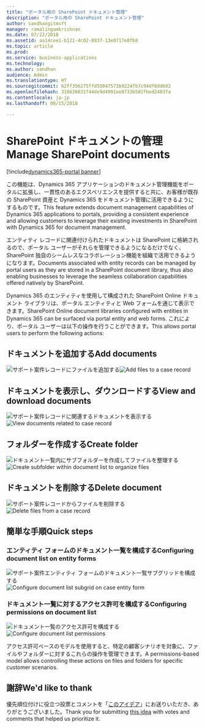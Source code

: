 ```yaml
---
title: "ポータル用の SharePoint ドキュメント管理"
description: "ポータル用の SharePoint ドキュメント管理"
author: sandhangitmsft
manager: ramalingamkrishnan
ms.date: 07/22/2018
ms.assetid: aa14cee1-b121-4c02-8937-13e0717e8fb8
ms.topic: article
ms.prod: 
ms.service: business-applications
ms.technology: 
ms.author: sandhan
audience: Admin
ms.translationtype: HT
ms.sourcegitcommit: 62ff356275ffd55047573b9224fb7c94df8dd602
ms.openlocfilehash: 318636631f44de9d4991ee0733b502fbed2403fa
ms.contentlocale: ja-jp
ms.lasthandoff: 08/15/2018

---
```

#  <a name="manage-sharepoint-documents"></a><span data-ttu-id="698f5-103">SharePoint ドキュメントの管理</span><span class="sxs-lookup"><span data-stu-id="698f5-103">Manage SharePoint documents</span></span>

[!include[dynamics365-portal banner](../../includes/dynamics365-portal.md)]




<span data-ttu-id="698f5-104">この機能は、Dynamics 365 アプリケーションのドキュメント管理機能をポータルに拡張し、一貫性のあるエクスペリエンスを提供すると共に、お客様が既存の SharePoint 資産と Dynamics 365 をドキュメント管理に活用できるようにするものです。</span><span class="sxs-lookup"><span data-stu-id="698f5-104">This feature extends document management capabilities of Dynamics 365 applications to portals, providing a consistent experience and allowing customers to leverage their existing investments in SharePoint with Dynamics 365 for document management.</span></span>

<span data-ttu-id="698f5-105">エンティティ レコードに関連付けられたドキュメントは SharePoint に格納されるので、ポータル ユーザーがそれらを管理できるようになるだけでなく、SharePoint 独自のシームレスなコラボレーション機能を組織で活用できるようになります。</span><span class="sxs-lookup"><span data-stu-id="698f5-105">Documents associated with entity records can be managed by portal users as they are stored in a SharePoint document library, thus also enabling businesses to leverage the seamless collaboration capabilities offered natively by SharePoint.</span></span>

<span data-ttu-id="698f5-106">Dynamics 365 のエンティティを使用して構成された SharePoint Online ドキュメント ライブラリは、ポータル エンティティと Web フォームを通じて表示できます。</span><span class="sxs-lookup"><span data-stu-id="698f5-106">SharePoint Online document libraries configured with entities in Dynamics 365 can be surfaced via portal entity and web forms.</span></span> <span data-ttu-id="698f5-107">これにより、ポータル ユーザーは以下の操作を行うことができます。</span><span class="sxs-lookup"><span data-stu-id="698f5-107">This allows portal users to perform the following actions:</span></span>

## <a name="add-documents"></a><span data-ttu-id="698f5-108">ドキュメントを追加する</span><span class="sxs-lookup"><span data-stu-id="698f5-108">Add documents</span></span>

<span data-ttu-id="698f5-109">![サポート案件レコードにファイルを追加する](media/SP_Portal_Add_Files.png "サポート案件レコードにファイルを追加する")</span><span class="sxs-lookup"><span data-stu-id="698f5-109">![Add files to a case record](media/SP_Portal_Add_Files.png "Add files to a case record")</span></span>

## <a name="view-and-download-documents"></a><span data-ttu-id="698f5-110">ドキュメントを表示し、ダウンロードする</span><span class="sxs-lookup"><span data-stu-id="698f5-110">View and download documents</span></span>

<span data-ttu-id="698f5-111">![サポート案件レコードに関連するドキュメントを表示する](media/SP_Portal_View_Files.png "サポート案件レコードに関連するドキュメントを表示する")</span><span class="sxs-lookup"><span data-stu-id="698f5-111">![View documents related to case record](media/SP_Portal_View_Files.png "View documents related to case record")</span></span> 

## <a name="create-folder"></a><span data-ttu-id="698f5-112">フォルダーを作成する</span><span class="sxs-lookup"><span data-stu-id="698f5-112">Create folder</span></span>

<span data-ttu-id="698f5-113">![ドキュメント一覧内にサブフォルダーを作成してファイルを整理する](media/SP_Portal_Create_Folder.png "ドキュメント一覧内にサブフォルダーを作成してファイルを整理する")</span><span class="sxs-lookup"><span data-stu-id="698f5-113">![Create subfolder within document list to organize files](media/SP_Portal_Create_Folder.png "Create subfolder within document list to organize files")</span></span>

## <a name="delete-document"></a><span data-ttu-id="698f5-114">ドキュメントを削除する</span><span class="sxs-lookup"><span data-stu-id="698f5-114">Delete document</span></span>

<span data-ttu-id="698f5-115">![サポート案件レコードからファイルを削除する](media/SP_Portal_Delete_File.png "サポート案件レコードからファイルを削除する")</span><span class="sxs-lookup"><span data-stu-id="698f5-115">![Delete files from a case record](media/SP_Portal_Delete_File.png "Delete files from a case record")</span></span>

<!--
### Who uses this feature
This feature is intended for portal end users, allowing them access to SharePoint documents from portal web pages.
Portal administrators customize the form to display document lists on a portal. Entity permission configuration is used to control actions available to portal end users on files and folders.
### Setup required
This feature requires that document management is set up for [Dynamics 365 with SharePoint Online](https://go.microsoft.com/fwlink/p/?linkid=859386).
-->

## <a name="quick-steps"></a><span data-ttu-id="698f5-116">簡単な手順</span><span class="sxs-lookup"><span data-stu-id="698f5-116">Quick steps</span></span>

### <a name="configuring-document-list-on-entity-forms"></a><span data-ttu-id="698f5-117">エンティティ フォームのドキュメント一覧を構成する</span><span class="sxs-lookup"><span data-stu-id="698f5-117">Configuring document list on entity forms</span></span>

<span data-ttu-id="698f5-118">![サポート案件エンティティ フォームのドキュメント一覧サブグリッドを構成する](media/SP_Portal_configure_entity_form_doc_location.png "ドキュメントの場所サブグリッドの構成")</span><span class="sxs-lookup"><span data-stu-id="698f5-118">![Configure document list subgrid on case entity form](media/SP_Portal_configure_entity_form_doc_location.png "Document location subgrid configuration")</span></span>

### <a name="configuring-permissions-on-document-list"></a><span data-ttu-id="698f5-119">ドキュメント一覧に対するアクセス許可を構成する</span><span class="sxs-lookup"><span data-stu-id="698f5-119">Configuring permissions on document list</span></span>

<span data-ttu-id="698f5-120">![ドキュメント一覧のアクセス許可を構成する](media/SP_Portal_configure_doc_permissions.png "アクセス許可を構成する")</span><span class="sxs-lookup"><span data-stu-id="698f5-120">![Configure document list permissions](media/SP_Portal_configure_doc_permissions.png "Configure permissions")</span></span>

<span data-ttu-id="698f5-121">アクセス許可ベースのモデルを使用すると、特定の顧客シナリオを対象に、ファイルやフォルダーに対するこれらの操作を管理できます。</span><span class="sxs-lookup"><span data-stu-id="698f5-121">A permissions-based model allows controlling these actions on files and folders for specific customer scenarios.</span></span>

<!--
## Status
### Development status
Generally available
#### Target timeframe
October 2018
### Availability
Cloud
### Regional availability
Global
-->

## <a name="wed-like-to-thank"></a><span data-ttu-id="698f5-122">謝辞</span><span class="sxs-lookup"><span data-stu-id="698f5-122">We'd like to thank</span></span>

<span data-ttu-id="698f5-123">優先順位付けに役立つ投票とコメントを「[このアイデア](https://experience.dynamics.com/ideas/idea/?ideaid=d3398770-f9ac-e611-80c2-00155d4616d6)」にお送りいただき、ありがとうございました。</span><span class="sxs-lookup"><span data-stu-id="698f5-123">Thank you for submitting [this idea](https://experience.dynamics.com/ideas/idea/?ideaid=d3398770-f9ac-e611-80c2-00155d4616d6) with votes and comments that helped us prioritize it.</span></span>

